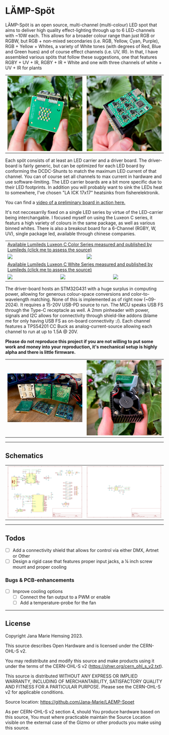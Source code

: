 # LÄMP-Spöt

LÄMP-Spöt is an open source, multi-channel (multi-colour) LED spot that aims to deliver high quality effect-lighting through up to 6 LED-channels with ~10W each. This allows for a broader colour range than just RGB or RGBW, but RGB + non-mixed secondaries (i.e. RGB, Yellow, Cyan, Purple), RGB + Yellow + Whites, a variety of White tones (with degrees of Red, Blue and Green hues) and of course effect channels (i.e. UV, IR). In that, I have assembled various spöts that follow these suggestions, one that features RGBY + UV + IR, RGBY + IR + White and one with three channels of white + UV + IR for plants

<table>
	<tbody>
		<tr>
			<td>
				<img src="images/d405012116350749.jpg"/>
			</td>
			<td>
				<img src="images/461130dc0d1f1133.jpg"/>
			</td>
		</tr>
	</tbody>
</table>

Each spöt consists of at least an LED carrier and a driver board. The driver-board is fairly generic, but can be optimized for each LED board by conforming the DCDC-Shunts to match the maximum LED current of that channel. You can of course set all channels to max current in hardware and use software-limiting. The LED carrier boards are a bit more specific due to their LED footprints. In addition you will probably want to sink the LEDs heat to somewhere, I've chosen "LA ICK 17x17" heatsinks from fisherelektronik.

You can find a [video of a preliminary board in action here.](https://chaos.social/@janamarie/110854704275031346)

It's not neccesarrily fixed on a single LED series by virtue of the LED-carrier being interchangable. I focused myself on using the Luxeon C series, it featurs a high variety of colours in the same package, as well as various binned whites. There is also a breakout board for a 6-Channel (RGBY, W, UV), single package led, available through chinese companies.

<a href="https://otmm.lumileds.com/adaptivemedia/f5fbe66cb9d857d62d895f92b8d6be3cc5919925">
	<table>
		<tbody>
			<tr>
				<td colspan="6">
					Available Lumileds Luxeon C Color Series measured and published by Lumileds (click me to assess the source)
				</td>
			</tr>
			<tr>
				<td colspan="3">
					<img src="https://github.com/user-attachments/assets/43fa90d1-c491-431e-93bc-96a140c7d182"/>
				</td>
				<td colspan="3">
					<img src="https://github.com/user-attachments/assets/fdbc9b47-8c68-4ab1-b56f-0b20bc2178f9"/>
				</td>
			</tr>
			<tr>
				<td colspan="6">
					Available Lumileds Luxeon C White Series measured and published by Lumileds (click me to assess the source)
				</td>
			</tr>
			<tr>
				<td colspan="2">
					<img src="https://github.com/user-attachments/assets/919392c2-aed2-4abb-a8e9-fd37704e54d1"/>
				</td>
				<td colspan="2">
					<img src="https://github.com/user-attachments/assets/a058e852-4a81-4a86-91ff-384a3abd55c9"/>
				</td>
				<td colspan="2">
					<img src="https://github.com/user-attachments/assets/43cbd6b9-5abe-45fb-905a-00f00798f130"/>
				</td>
			</tr>
		</tbody>
	</table>
</a>

The driver-board hosts an STM32G431 with a huge surplus in computing power, allowing for generous colour-space conversions and color-to-wavelength matching. None of this is implemented as of right now (~09-2024). It requires a 15-20V USB-PD source to run. The MCU speaks USB FS through the Type-C receptacle as well. A 2mm pinheader with power, signals and I2C allows for connectivity through shield-like addons (blame me for only having USB FS as on-board connectivity :/). Each channel features a TPS54201 CC Buck as analog-current-source allowing each channel to run at up to 1.5A @ 20V.

**Please do not reproduce this project if you are not willing to put some work and money into your reproduction, it's mechanical setup is highly alpha and there is little firmware.**

<table>
	<tbody>
		<tr>
			<td>
				<img src="images/eddd12111ed403f0.jpg"/>
			</td>
			<td>
				<img src="images/b45edd061e29ef09.jpg"/>
			</td>
		</tr>
	</tbody>
</table>

---

## Schematics

<a href="https://github.com/Jana-Marie/LAEMP-Spoet/tree/main/led-driver/schematic.pdf">
	<table>
		<tbody>
			<tr>
				<td>
					<img src="images/Screenshot from 2024-09-14 11-28-24.png"/>
				</td>
				<td>
					<img src="images/Screenshot from 2024-09-14 11-28-36.png"/>
				</td>
			</tr>
		</tbody>
	</table>
</a>

---

## Todos

 - [ ] Add a connectivity shield that allows for control via either DMX, Artnet or Other
 - [ ] Design a rigid case that features proper input jacks, a ¼ inch screw mount and proper cooling

### Bugs & PCB-enhancements

 - [ ] Improve cooling options
   - [ ] Connect the fan output to a PWM or enable
   - [ ] Add a temperature-probe for the fan

---

## License

Copyright Jana Marie Hemsing 2023.

This source describes Open Hardware and is licensed under the CERN-OHL-S v2.

You may redistribute and modify this source and make products using it under
the terms of the CERN-OHL-S v2 (https://ohwr.org/cern_ohl_s_v2.txt).

This source is distributed WITHOUT ANY EXPRESS OR IMPLIED WARRANTY,
INCLUDING OF MERCHANTABILITY, SATISFACTORY QUALITY AND FITNESS FOR A
PARTICULAR PURPOSE. Please see the CERN-OHL-S v2 for applicable conditions.

Source location: https://github.com/Jana-Marie/LAEMP-Spoet

As per CERN-OHL-S v2 section 4, should You produce hardware based on this
source, You must where practicable maintain the Source Location visible
on the external case of the Gizmo or other products you make using this
source.


